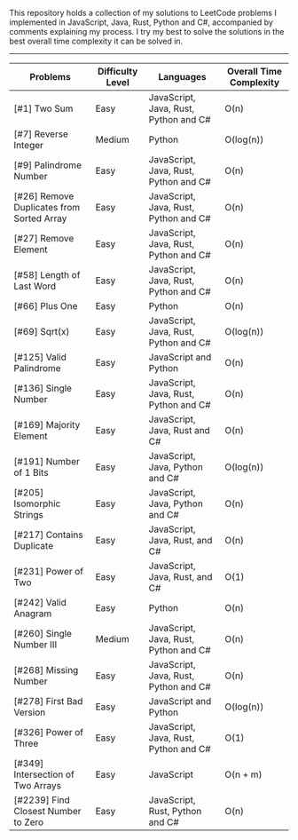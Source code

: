 This repository holds a collection of my solutions to LeetCode problems I implemented in JavaScript, Java, Rust, Python and C#, accompanied by comments explaining my process. I try my best to solve the solutions in the best overall time complexity it can be solved in. 



------------------------------------------------------------------------------------------------------------

Problems | Difficulty Level | Languages | Overall Time Complexity 
--- | --- | --- | ---
[#1] Two Sum | Easy | JavaScript, Java, Rust, Python and C# | O(n) 
[#7] Reverse Integer | Medium | Python | O(log(n))
[#9] Palindrome Number | Easy | JavaScript, Java, Rust, Python and C# | O(n) 
[#26] Remove Duplicates from Sorted Array | Easy | JavaScript, Java, Rust, Python and C# | O(n) 
[#27] Remove Element | Easy | JavaScript, Java, Rust, Python and C# | O(n) 
[#58] Length of Last Word | Easy | JavaScript, Java, Rust, Python and C# | O(n) 
[#66] Plus One | Easy | Python | O(n) 
[#69] Sqrt(x) | Easy | JavaScript, Java, Rust, Python and C# | O(log(n)) 
[#125] Valid Palindrome | Easy | JavaScript and Python | O(n) 
[#136] Single Number | Easy | JavaScript, Java, Rust, Python and C# | O(n)
[#169] Majority Element | Easy | JavaScript, Java, Rust and C# | O(n)
[#191] Number of 1 Bits | Easy | JavaScript, Java, Python and C# | O(log(n)) 
[#205] Isomorphic Strings | Easy | JavaScript, Java, Python and C# | O(n) 
[#217] Contains Duplicate | Easy | JavaScript, Java, Rust, and C# | O(n)
[#231] Power of Two | Easy | JavaScript, Java, Rust, and C# | O(1)
[#242] Valid Anagram | Easy | Python | O(n)
[#260] Single Number III | Medium | JavaScript, Java, Rust, Python and C# | O(n)
[#268] Missing Number | Easy | JavaScript, Java, Rust, Python and C# | O(n)
[#278] First Bad Version | Easy | JavaScript and Python | O(log(n)) 
[#326] Power of Three | Easy | JavaScript, Java, Rust, Python and C# | O(1)
[#349] Intersection of Two Arrays | Easy | JavaScript | O(n + m)
[#2239] Find Closest Number to Zero | Easy | JavaScript, Rust, Python and C# | O(n)
